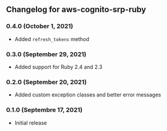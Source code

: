 ## Changelog for aws-cognito-srp-ruby

### 0.4.0 (October 1, 2021)

* Added `refresh_tokens` method

### 0.3.0 (September 29, 2021)

* Added support for Ruby 2.4 and 2.3

### 0.2.0 (September 20, 2021)

* Added custom exception classes and better error messages

### 0.1.0 (Septembre 17, 2021)

* Initial release
